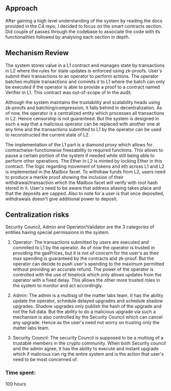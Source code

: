 ## Approach

After gaining a high level understanding of the system by reading the docs provided in the C4 repo, I decided to focus on the smart contracts section. 
Did couple of passes through the codebase to associate the code with its functionalities followed by analysing each section in depth.  

## Mechanism Review

The system stores value in a L1 contract and manages state by transactions in L2 where the rules for state updates is enforced using zk-proofs. User's submit their transactions to an operator to perform actions. The operator batches multiple transactions and commits it to L1 where the batch can only be executed if the operator is able to provide a proof to a contract named Verifier in L1. This contract was out-of-scope of in the audit. 

Although the system maintains the trustability and scalability heads using zk-proofs and batching/compression, it falls behind in decentralization. As of now, the operator is a centralized entity which processes all transactions in L2. Hence censorship is not guarenteed. But the system is designed in such a way that a malicious operator can be replaced with another one at any time and the transactions submitted to L1 by the operator can be used to reconstructed the current state of L2.

The implementation of the L1 part is a diamond proxy which allows for contractwise-functionwise freezability to required functions. This allows to pause a certain portion of the system if needed while still being able to perform other operations. The Ether in L2 is minted by locking Ether in this contract. The logic regarding movement of tokens and eth across L1 and L2 is implemented in the Mailbox facet. To withdraw funds from L2, users need to produce a merkle proof showing the inclusion of their withdrawal/transaction which the Mailbox facet will verify with root hash stored in it. User's need to be aware that address aliasing takes place and that the deposits are capped. Also to note for a user is that once deposited, withdrawals doesn't give additional power to deposit.  

## Centralization risks

Security Council, Admin and Operator/Validator are the 3 categories of entities having special permissions in the system.

1. Operator: The transactions submitted by users are executed and commited to L1 by the operator. As of now the operator is trusted in providing the gasPrices, but it is not of concern for the user's as their max spending is guaranteed by the contracts and zk-proof. But the operator can decide to push user's spending to the maximum permitted without providing an accurate refund. The power of the operator is controlled with the use of timelock which only allows updates from the operator with a fixed delay. This allows the other more trusted roles in the system to monitor and act accordingly.

2. Admin: The admin is a multisig of the matter labs team. It has the ability update the operator, schedule delayed upgrades and schedule shadow upgrades. Shadow upgrades only publish the hash of the upgrade and not the full data. But the ability to do a malicious upgrade via such a mechanism is also controlled by the Security Council which can cancel any upgrade. Hence as the user's need not worry on trusting only the matter labs team.

3. Security Council: The security Council is supposed to be a multisig of a trustable members in the crypto community. When both Security council and the admin agree, it has the ability to execute and instant upgrade which if malicious can rig the entire system and is the action that user's need to be most concerned of.

### Time spent:
100 hours